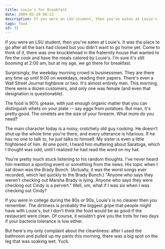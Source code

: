 ```yaml
---
title: Louie's for Breakfast
date: 2004-05-20 08:13
description: If you were an LSU student, then you've eaten at Louie's.  It was the place to go after all the bars had closed but you didn't want to go home yet.  Come to think of it, there was one knucklehead in the fraternity house that wanted to fire the cook and have the meals catered by Louie's.  I'm sure it's still booming at 2:00 am, but at my age, we go there for breakfast.
tags: food
id: 35
---
```

If you were an LSU student, then you've eaten at Louie's.  It was the place to go after all the bars had closed but you didn't want to go home yet.  Come to think of it, there was one knucklehead in the fraternity house that wanted to fire the cook and have the meals catered by Louie's.  I'm sure it's still booming at 2:00 am, but at my age, we go there for breakfast.

Surprisingly, the weekday morning crowd is businessmen.  They are there any time up until 9:00 on weekdays, reading their papers.  There's even a Wall Street Journal highbrow or two.  It's almost entirely men.  This morning, there were a dozen customers, and only one was female (and even that designation is questionable).

The food is 90% grease, with just enough organic matter that you can distinguish whets on your plate -- say eggs from potatoes.  But man, it's pretty good.  The omelets are the size of your forearm.  What more do you need?

The main character today is a noisy, crotchety old guy cooking.  He doesn't shut up the whole time you're there, and every utterance is hilarious.  If he has no one to talk to, he just talks to himself.  My sister is even a little frightened of him.  At one point, I heard him muttering about Saratoga, which I thought was odd, until I realized he had read the word on my hat.  

You're pretty much stuck listening to his random thoughts.  I've never heard him mention a sporting event or something from the news.  His topic when I sat down was the Brady Bunch.  (Actually, it was the worst songs ever recorded, which led quickly to the Brady Bunch.)  "Anyone who says they weren't checking out Marsha Brady is lying.  Anyone who says they were checking out Cindy is a pervert."  Well, um, what if I was six when I was checking out Cindy?

If you were in college during the 80s or 90s, Louie's is no cleaner then you remember.  The dirtiness is probably the biggest gripe that people might have with Louie's, but I don't think the food would be as good if the restaurant were clean.  Of course, it wouldn't give you the trots for two days if your bacteria tolerance is low either.  

But here's my only complaint about the cleanliness:  after I used the bathroom and pulled up my pants this morning, there was a big spot on the leg that was soaking wet.  Yuck.

